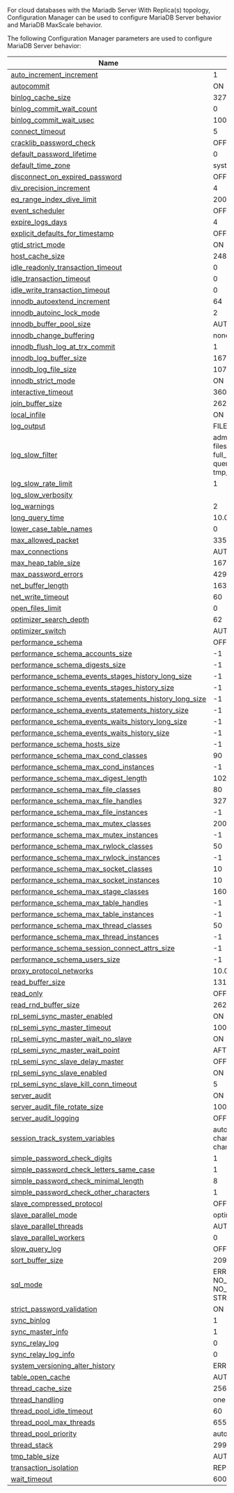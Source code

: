 For cloud databases with the Mariadb Server With Replica(s) topology, Configuration Manager can be used to configure MariaDB Server behavior and MariaDB MaxScale behavior.

The following Configuration Manager parameters are used to configure MariaDB Server behavior:

| Name | Default Value |
|------|---------------|
| [auto_increment_increment](https://app.gitbook.com/s/SsmexDFPv2xG2OTyO5yV/ha-and-performance/standard-replication/replication-and-binary-log-system-variables#auto_increment_increment) | 1 |
| [autocommit](https://app.gitbook.com/s/SsmexDFPv2xG2OTyO5yV/server-management/variables-and-modes/server-system-variables#autocommit) | ON |
| [binlog_cache_size](https://r.mariadb.com/skysql-system-variables/binlog_cache_size/) | 32768 |
| [binlog_commit_wait_count](https://r.mariadb.com/skysql-system-variables/binlog_commit_wait_count/) | 0 |
| [binlog_commit_wait_usec](https://r.mariadb.com/skysql-system-variables/binlog_commit_wait_usec/) | 100000 |
| [connect_timeout](https://r.mariadb.com/skysql-system-variables/connect_timeout/) | 5 |
| [cracklib_password_check](https://r.mariadb.com/skysql-system-variables/cracklib_password_check/) | OFF |
| [default_password_lifetime](https://r.mariadb.com/skysql-system-variables/default_password_lifetime/) | 0 |
| [default_time_zone](https://r.mariadb.com/skysql-system-variables/default_time_zone/) | system |
| [disconnect_on_expired_password](https://r.mariadb.com/skysql-system-variables/disconnect_on_expired_password/) | OFF |
| [div_precision_increment](https://r.mariadb.com/skysql-system-variables/div_precision_increment/) | 4 |
| [eq_range_index_dive_limit](https://r.mariadb.com/skysql-system-variables/eq_range_index_dive_limit/) | 200 |
| [event_scheduler](https://r.mariadb.com/skysql-system-variables/event_scheduler/) | OFF |
| [expire_logs_days](https://r.mariadb.com/skysql-system-variables/expire_logs_days/) | 4 |
| [explicit_defaults_for_timestamp](https://r.mariadb.com/skysql-system-variables/explicit_defaults_for_timestamp/) | OFF |
| [gtid_strict_mode](https://r.mariadb.com/skysql-system-variables/gtid_strict_mode/) | ON |
| [host_cache_size](https://mariadb.com/docs/skysql-previous-release/ref/mdb/system-variables/host_cache_size/) | 248 |
| [idle_readonly_transaction_timeout](https://r.mariadb.com/skysql-system-variables/idle_readonly_transaction_timeout/) | 0 |
| [idle_transaction_timeout](https://r.mariadb.com/skysql-system-variables/idle_transaction_timeout/) | 0 |
| [idle_write_transaction_timeout](https://r.mariadb.com/skysql-system-variables/idle_write_transaction_timeout/) | 0 |
| [innodb_autoextend_increment](https://r.mariadb.com/skysql-system-variables/innodb_autoextend_increment/) | 64 |
| [innodb_autoinc_lock_mode](https://r.mariadb.com/skysql-system-variables/innodb_autoinc_lock_mode/) | 2 |
| [innodb_buffer_pool_size](https://r.mariadb.com/skysql-system-variables/innodb_buffer_pool_size/) | AUTO_GENERATED |
| [innodb_change_buffering](https://r.mariadb.com/skysql-system-variables/innodb_change_buffering/) | none |
| [innodb_flush_log_at_trx_commit](https://r.mariadb.com/skysql-system-variables/innodb_flush_log_at_trx_commit/) | 1 |
| [innodb_log_buffer_size](https://mariadb.com/docs/skysql-previous-release/ref/mdb/system-variables/innodb_log_buffer_size/) | 16777216 |
| [innodb_log_file_size](https://r.mariadb.com/skysql-system-variables/innodb_log_file_size/) | 1073741824 |
| [innodb_strict_mode](https://r.mariadb.com/skysql-system-variables/innodb_strict_mode/) | ON |
| [interactive_timeout](https://r.mariadb.com/skysql-system-variables/interactive_timeout/) | 3600 |
| [join_buffer_size](https://r.mariadb.com/skysql-system-variables/join_buffer_size/) | 262144 |
| [local_infile](https://r.mariadb.com/skysql-system-variables/local_infile/) | ON |
| [log_output](https://r.mariadb.com/skysql-system-variables/log_output/) | FILE |
| [log_slow_filter](https://r.mariadb.com/skysql-system-variables/log_slow_filter/) | admin, filesort, filesort_on_disk, filesort_priority_queue, full_join, full_scan, query_cache, query_cache_miss, tmp_table, tmp_table_on_disk |
| [log_slow_rate_limit](https://r.mariadb.com/skysql-system-variables/log_slow_rate_limit/) | 1 |
| [log_slow_verbosity](https://r.mariadb.com/skysql-system-variables/log_slow_verbosity/) |  |
| [log_warnings](https://r.mariadb.com/skysql-system-variables/log_warnings/) | 2 |
| [long_query_time](https://r.mariadb.com/skysql-system-variables/long_query_time/) | 10.0 |
| [lower_case_table_names](https://r.mariadb.com/skysql-system-variables/lower_case_table_names/) | 0 |
| [max_allowed_packet](https://r.mariadb.com/skysql-system-variables/max_allowed_packet/) | 33554432 |
| [max_connections](https://r.mariadb.com/skysql-system-variables/max_connections/) | AUTO_GENERATED |
| [max_heap_table_size](https://mariadb.com/docs/skysql-previous-release/ref/mdb/system-variables/max_heap_table_size/) | 16777216 |
| [max_password_errors](https://r.mariadb.com/skysql-system-variables/max_password_errors/) | 4294967295 |
| [net_buffer_length](https://r.mariadb.com/skysql-system-variables/net_buffer_length/) | 16384 |
| [net_write_timeout](https://r.mariadb.com/skysql-system-variables/net_write_timeout/) | 60 |
| [open_files_limit](https://mariadb.com/docs/skysql-previous-release/ref/mdb/system-variables/open_files_limit/) | 0 |
| [optimizer_search_depth](https://r.mariadb.com/skysql-system-variables/optimizer_search_depth/) | 62 |
| [optimizer_switch](https://mariadb.com/docs/skysql-previous-release/ref/mdb/system-variables/optimizer_switch/) | AUTO_GENERATED |
| [performance_schema](https://r.mariadb.com/skysql-system-variables/performance_schema/) | OFF |
| [performance_schema_accounts_size](https://r.mariadb.com/skysql-system-variables/performance_schema_accounts_size/) | -1 |
| [performance_schema_digests_size](https://r.mariadb.com/skysql-system-variables/performance_schema_digests_size/) | -1 |
| [performance_schema_events_stages_history_long_size](https://r.mariadb.com/skysql-system-variables/performance_schema_events_stages_history_long_size/) | -1 |
| [performance_schema_events_stages_history_size](https://r.mariadb.com/skysql-system-variables/performance_schema_events_stages_history_size/) | -1 |
| [performance_schema_events_statements_history_long_size](https://r.mariadb.com/skysql-system-variables/performance_schema_events_statements_history_long_size/) | -1 |
| [performance_schema_events_statements_history_size](https://r.mariadb.com/skysql-system-variables/performance_schema_events_statements_history_size/) | -1 |
| [performance_schema_events_waits_history_long_size](https://r.mariadb.com/skysql-system-variables/performance_schema_events_waits_history_long_size/) | -1 |
| [performance_schema_events_waits_history_size](https://r.mariadb.com/skysql-system-variables/performance_schema_events_waits_history_size/) | -1 |
| [performance_schema_hosts_size](https://r.mariadb.com/skysql-system-variables/performance_schema_hosts_size/) | -1 |
| [performance_schema_max_cond_classes](https://r.mariadb.com/skysql-system-variables/performance_schema_max_cond_classes/) | 90 |
| [performance_schema_max_cond_instances](https://r.mariadb.com/skysql-system-variables/performance_schema_max_cond_instances/) | -1 |
| [performance_schema_max_digest_length](https://r.mariadb.com/skysql-system-variables/performance_schema_max_digest_length/) | 1024 |
| [performance_schema_max_file_classes](https://r.mariadb.com/skysql-system-variables/performance_schema_max_file_classes/) | 80 |
| [performance_schema_max_file_handles](https://r.mariadb.com/skysql-system-variables/performance_schema_max_file_handles/) | 32768 |
| [performance_schema_max_file_instances](https://r.mariadb.com/skysql-system-variables/performance_schema_max_file_instances/) | -1 |
| [performance_schema_max_mutex_classes](https://r.mariadb.com/skysql-system-variables/performance_schema_max_mutex_classes/) | 200 |
| [performance_schema_max_mutex_instances](https://r.mariadb.com/skysql-system-variables/performance_schema_max_mutex_instances/) | -1 |
| [performance_schema_max_rwlock_classes](https://r.mariadb.com/skysql-system-variables/performance_schema_max_rwlock_classes/) | 50 |
| [performance_schema_max_rwlock_instances](https://r.mariadb.com/skysql-system-variables/performance_schema_max_rwlock_instances/) | -1 |
| [performance_schema_max_socket_classes](https://r.mariadb.com/skysql-system-variables/performance_schema_max_socket_classes/) | 10 |
| [performance_schema_max_socket_instances](https://r.mariadb.com/skysql-system-variables/performance_schema_max_socket_instances/) | 10 |
| [performance_schema_max_stage_classes](https://r.mariadb.com/skysql-system-variables/performance_schema_max_stage_classes/) | 160 |
| [performance_schema_max_table_handles](https://r.mariadb.com/skysql-system-variables/performance_schema_max_table_handles/) | -1 |
| [performance_schema_max_table_instances](https://r.mariadb.com/skysql-system-variables/performance_schema_max_table_instances/) | -1 |
| [performance_schema_max_thread_classes](https://r.mariadb.com/skysql-system-variables/performance_schema_max_thread_classes/) | 50 |
| [performance_schema_max_thread_instances](https://r.mariadb.com/skysql-system-variables/performance_schema_max_thread_instances/) | -1 |
| [performance_schema_session_connect_attrs_size](https://r.mariadb.com/skysql-system-variables/performance_schema_session_connect_attrs_size/) | -1 |
| [performance_schema_users_size](https://r.mariadb.com/skysql-system-variables/performance_schema_users_size/) | -1 |
| [proxy_protocol_networks](https://r.mariadb.com/skysql-system-variables/proxy_protocol_networks/) | 10.0.0.0/8 |
| [read_buffer_size](https://r.mariadb.com/skysql-system-variables/read_buffer_size/) | 131072 |
| [read_only](https://r.mariadb.com/skysql-system-variables/read_only/) | OFF |
| [read_rnd_buffer_size](https://r.mariadb.com/skysql-system-variables/read_rnd_buffer_size/) | 262144 |
| [rpl_semi_sync_master_enabled](https://r.mariadb.com/skysql-system-variables/rpl_semi_sync_master_enabled/) | ON |
| [rpl_semi_sync_master_timeout](https://r.mariadb.com/skysql-system-variables/rpl_semi_sync_master_timeout/) | 10000 |
| [rpl_semi_sync_master_wait_no_slave](https://r.mariadb.com/skysql-system-variables/rpl_semi_sync_master_wait_no_slave/) | ON |
| [rpl_semi_sync_master_wait_point](https://r.mariadb.com/skysql-system-variables/rpl_semi_sync_master_wait_point/) | AFTER_COMMIT |
| [rpl_semi_sync_slave_delay_master](https://r.mariadb.com/skysql-system-variables/rpl_semi_sync_slave_delay_master/) | OFF |
| [rpl_semi_sync_slave_enabled](https://r.mariadb.com/skysql-system-variables/rpl_semi_sync_slave_enabled/) | ON |
| [rpl_semi_sync_slave_kill_conn_timeout](https://r.mariadb.com/skysql-system-variables/rpl_semi_sync_slave_kill_conn_timeout/) | 5 |
| [server_audit](https://mariadb.com/docs/skysql-previous-release/ref/mdb/plugins/SERVER_AUDIT,server_audit2.so/) | ON |
| [server_audit_file_rotate_size](https://r.mariadb.com/skysql-system-variables/server_audit_file_rotate_size/) | 1000000 |
| [server_audit_logging](https://r.mariadb.com/skysql-system-variables/server_audit_logging/) | OFF |
| [session_track_system_variables](https://r.mariadb.com/skysql-system-variables/session_track_system_variables/) | autocommit, character_set_client, character_set_connection, character_set_results, time_zone |
| [simple_password_check_digits](https://r.mariadb.com/skysql-system-variables/simple_password_check_digits/) | 1 |
| [simple_password_check_letters_same_case](https://r.mariadb.com/skysql-system-variables/simple_password_check_letters_same_case/) | 1 |
| [simple_password_check_minimal_length](https://r.mariadb.com/skysql-system-variables/simple_password_check_minimal_length/) | 8 |
| [simple_password_check_other_characters](https://r.mariadb.com/skysql-system-variables/simple_password_check_other_characters/) | 1 |
| [slave_compressed_protocol](https://r.mariadb.com/skysql-system-variables/slave_compressed_protocol/) | OFF |
| [slave_parallel_mode](https://r.mariadb.com/skysql-system-variables/slave_parallel_mode/) | optimistic |
| [slave_parallel_threads](https://r.mariadb.com/skysql-system-variables/slave_parallel_threads/) | AUTO_GENERATED |
| [slave_parallel_workers](https://r.mariadb.com/skysql-system-variables/slave_parallel_workers/) | 0 |
| [slow_query_log](https://r.mariadb.com/skysql-system-variables/slow_query_log/) | OFF |
| [sort_buffer_size](https://r.mariadb.com/skysql-system-variables/sort_buffer_size/) | 2097152 |
| [sql_mode](https://r.mariadb.com/skysql-system-variables/sql_mode/) | ERROR_FOR_DIVISION_BY_ZERO, NO_AUTO_CREATE_USER, NO_ENGINE_SUBSTITUTION, STRICT_TRANS_TABLES |
| [strict_password_validation](https://r.mariadb.com/skysql-system-variables/strict_password_validation/) | ON |
| [sync_binlog](https://r.mariadb.com/skysql-system-variables/sync_binlog/) | 1 |
| [sync_master_info](https://r.mariadb.com/skysql-system-variables/sync_master_info/) | 1 |
| [sync_relay_log](https://r.mariadb.com/skysql-system-variables/sync_relay_log/) | 0 |
| [sync_relay_log_info](https://r.mariadb.com/skysql-system-variables/sync_relay_log_info/) | 0 |
| [system_versioning_alter_history](https://r.mariadb.com/skysql-system-variables/system_versioning_alter_history/) | ERROR |
| [table_open_cache](https://mariadb.com/docs/skysql-previous-release/ref/mdb/system-variables/table_open_cache/) | AUTO_GENERATED |
| [thread_cache_size](https://r.mariadb.com/skysql-system-variables/thread_cache_size/) | 256 |
| [thread_handling](https://r.mariadb.com/skysql-system-variables/thread_handling/) | one-thread-per-connection |
| [thread_pool_idle_timeout](https://r.mariadb.com/skysql-system-variables/thread_pool_idle_timeout/) | 60 |
| [thread_pool_max_threads](https://r.mariadb.com/skysql-system-variables/thread_pool_max_threads/) | 65536 |
| [thread_pool_priority](https://r.mariadb.com/skysql-system-variables/thread_pool_priority/) | auto |
| [thread_stack](https://r.mariadb.com/skysql-system-variables/thread_stack/) | 299008 |
| [tmp_table_size](https://mariadb.com/docs/skysql-previous-release/ref/mdb/system-variables/tmp_table_size/) | AUTO_GENERATED |
| [transaction_isolation](https://r.mariadb.com/skysql-system-variables/tx_isolation) | REPEATABLE-READ |
| [wait_timeout](https://r.mariadb.com/skysql-system-variables/wait_timeout/) | 600 |
